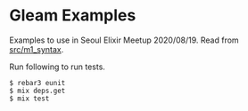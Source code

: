 # Gleam Examples

Examples to use in Seoul Elixir Meetup 2020/08/19. Read from [src/m1_syntax](src/m1_syntax).

Run following to run tests.

```shell
$ rebar3 eunit
$ mix deps.get
$ mix test
```
